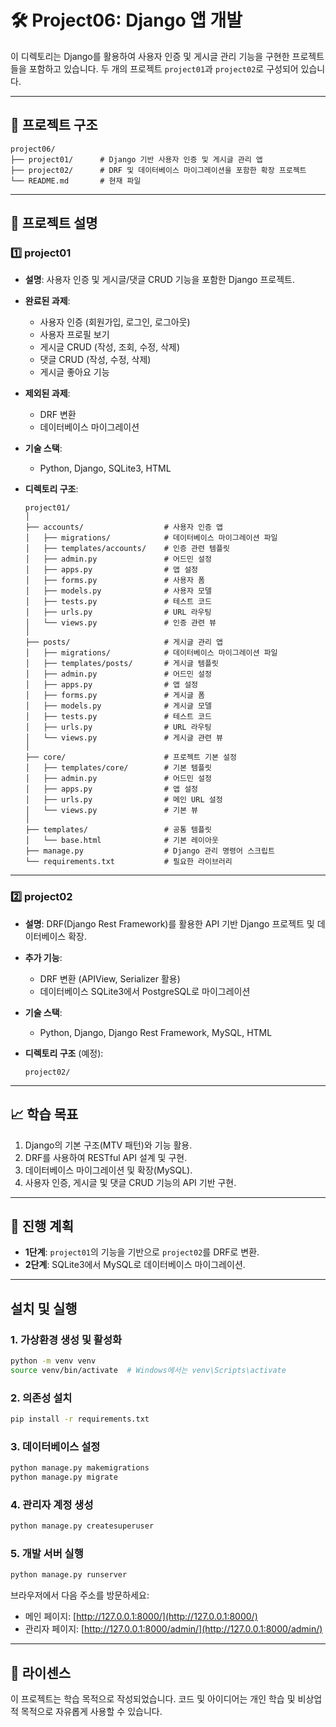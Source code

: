 # 🛠️ Project06: Django 앱 개발

이 디렉토리는 Django를 활용하여 사용자 인증 및 게시글 관리 기능을 구현한 프로젝트들을 포함하고 있습니다. 두 개의 프로젝트 `project01`과 `project02`로 구성되어 있습니다.

---

## 📂 프로젝트 구조

```
project06/
├── project01/      # Django 기반 사용자 인증 및 게시글 관리 앱
├── project02/      # DRF 및 데이터베이스 마이그레이션을 포함한 확장 프로젝트
└── README.md       # 현재 파일
```

---

## 📁 프로젝트 설명

### 1️⃣ **project01**
- **설명**: 사용자 인증 및 게시글/댓글 CRUD 기능을 포함한 Django 프로젝트.
- **완료된 과제**:
  - 사용자 인증 (회원가입, 로그인, 로그아웃)
  - 사용자 프로필 보기
  - 게시글 CRUD (작성, 조회, 수정, 삭제)
  - 댓글 CRUD (작성, 수정, 삭제)
  - 게시글 좋아요 기능
- **제외된 과제**:
  - DRF 변환
  - 데이터베이스 마이그레이션
- **기술 스택**:
  - Python, Django, SQLite3, HTML
- **디렉토리 구조**:

  ```
  project01/
  │
  ├── accounts/                  # 사용자 인증 앱
  │   ├── migrations/            # 데이터베이스 마이그레이션 파일
  │   ├── templates/accounts/    # 인증 관련 템플릿
  │   ├── admin.py               # 어드민 설정
  │   ├── apps.py                # 앱 설정
  │   ├── forms.py               # 사용자 폼
  │   ├── models.py              # 사용자 모델
  │   ├── tests.py               # 테스트 코드
  │   ├── urls.py                # URL 라우팅
  │   └── views.py               # 인증 관련 뷰
  │
  ├── posts/                     # 게시글 관리 앱
  │   ├── migrations/            # 데이터베이스 마이그레이션 파일
  │   ├── templates/posts/       # 게시글 템플릿
  │   ├── admin.py               # 어드민 설정
  │   ├── apps.py                # 앱 설정
  │   ├── forms.py               # 게시글 폼
  │   ├── models.py              # 게시글 모델
  │   ├── tests.py               # 테스트 코드
  │   ├── urls.py                # URL 라우팅
  │   └── views.py               # 게시글 관련 뷰
  │
  ├── core/                      # 프로젝트 기본 설정
  │   ├── templates/core/        # 기본 템플릿
  │   ├── admin.py               # 어드민 설정
  │   ├── apps.py                # 앱 설정
  │   ├── urls.py                # 메인 URL 설정
  │   └── views.py               # 기본 뷰
  │
  ├── templates/                 # 공통 템플릿
  │   └── base.html              # 기본 레이아웃
  ├── manage.py                  # Django 관리 명령어 스크립트
  └── requirements.txt           # 필요한 라이브러리
  ```

---

### 2️⃣ **project02**
- **설명**: DRF(Django Rest Framework)를 활용한 API 기반 Django 프로젝트 및 데이터베이스 확장.
- **추가 기능**:
  - DRF 변환 (APIView, Serializer 활용)
  - 데이터베이스 SQLite3에서 PostgreSQL로 마이그레이션
- **기술 스택**:
  - Python, Django, Django Rest Framework, MySQL, HTML
- **디렉토리 구조** (예정):

  ```
  project02/

  ```

---

## 📈 학습 목표

1. Django의 기본 구조(MTV 패턴)와 기능 활용.
2. DRF를 사용하여 RESTful API 설계 및 구현.
3. 데이터베이스 마이그레이션 및 확장(MySQL).
4. 사용자 인증, 게시글 및 댓글 CRUD 기능의 API 기반 구현.

---

## 🚀 진행 계획

- **1단계**: `project01`의 기능을 기반으로 `project02`를 DRF로 변환.
- **2단계**: SQLite3에서 MySQL로 데이터베이스 마이그레이션.

---

## 설치 및 실행

### 1. 가상환경 생성 및 활성화

```bash
python -m venv venv
source venv/bin/activate  # Windows에서는 venv\Scripts\activate
```

### 2. 의존성 설치

```bash
pip install -r requirements.txt
```

### 3. 데이터베이스 설정

```bash
python manage.py makemigrations
python manage.py migrate
```

### 4. 관리자 계정 생성

```bash
python manage.py createsuperuser
```

### 5. 개발 서버 실행

```bash
python manage.py runserver
```

브라우저에서 다음 주소를 방문하세요:
- 메인 페이지: [http://127.0.0.1:8000/](http://127.0.0.1:8000/)
- 관리자 페이지: [http://127.0.0.1:8000/admin/](http://127.0.0.1:8000/admin/)


---


## 📜 라이센스

이 프로젝트는 학습 목적으로 작성되었습니다. 코드 및 아이디어는 개인 학습 및 비상업적 목적으로 자유롭게 사용할 수 있습니다.
